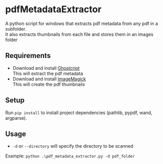 # pdfMetadataExtractor

 A python script for windows that extracts pdf metadata from any pdf in a subfolder.\
 It also extracts thumbnails from each file and stores them in an images folder

## Requirements

- Download and install [Ghostcript](https://www.ghostscript.com/releases/index.html)\
This will extract the pdf metadata
- Download and install [ImageMagick](https://imagemagick.org/script/download.php)\
This will create the pdf thumbnails

## Setup

Run `pip install` to install project dependencies (pathlib, pypdf, wand, argparse).

## Usage

- `-d` or `--directory` will specify the directory to be scanned

Example: `python .\pdf_metadata_extractor.py -d pdf_folder`
